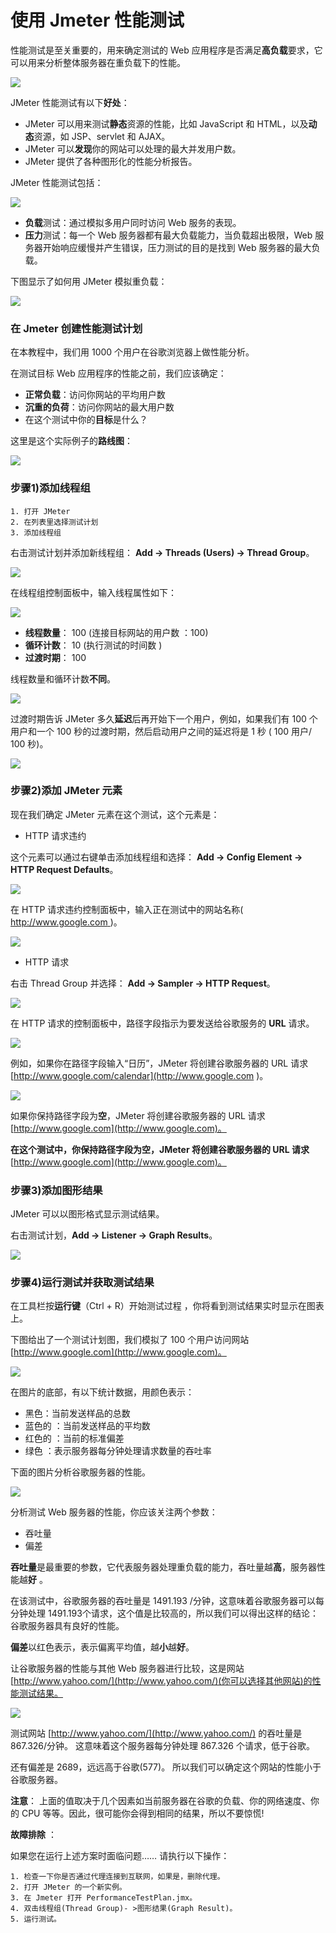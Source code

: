 # 使用 Jmeter 性能测试

性能测试是至关重要的，用来确定测试的 Web 应用程序是否满足**高负载**要求，它可以用来分析整体服务器在重负载下的性能。

![](./images/PerformanceTesting.png)

 
JMeter 性能测试有以下**好处**：

   - JMeter 可以用来测试**静态**资源的性能，比如 JavaScript 和 HTML，以及**动态**资源，如 JSP、servlet 和 AJAX。
   - JMeter 可以**发现**你的网站可以处理的最大并发用户数。
   - JMeter 提供了各种图形化的性能分析报告。

JMeter 性能测试包括：

![](./images/JMeterPerformanceTest.png)

   - **负载**测试：通过模拟多用户同时访问 Web 服务的表现。
   - **压力**测试：每一个 Web 服务器都有最大负载能力，当负载超出极限，Web 服务器开始响应缓慢并产生错误，压力测试的目的是找到 Web 服务器的最大负载。

下图显示了如何用 JMeter 模拟重负载：

![](./images/JMeterApacheSampler.png)

### 在 Jmeter 创建性能测试计划 

在本教程中，我们用  1000 个用户在谷歌浏览器上做性能分析。

在测试目标 Web 应用程序的性能之前，我们应该确定：

   - **正常负载**：访问你网站的平均用户数
   - **沉重的负荷**：访问你网站的最大用户数
   - 在这个测试中你的**目标**是什么？

这里是这个实际例子的**路线图**：

![](./images/JMeterTestPlanFlow.png)
### 步骤1)添加线程组

    1. 打开 JMeter
    2. 在列表里选择测试计划
    3. 添加线程组

右击测试计划并添加新线程组： **Add -> Threads (Users) -> Thread Group**。

![](./images/JMeterAddThreadGroup.png)

在线程组控制面板中，输入线程属性如下：

![](./images/ThreadGroupJMeterPerformance.png)

   - **线程数量**： 100 (连接目标网站的用户数 ：100)
   - **循环计数**： 10 (执行测试的时间数 )
   - **过渡时期**： 100

线程数量和循环计数**不同**。

![](./images/ThreadCountVSLoopCount.png)

过渡时期告诉 JMeter 多久**延迟**后再开始下一个用户，例如，如果我们有 100 个用户和一个 100 秒的过渡时期，然后启动用户之间的延迟将是 1 秒 ( 100 用户/ 100 秒)。

![](./images/UserDelayHTTP.png)

### 步骤2)添加 JMeter 元素

现在我们确定 JMeter 元素在这个测试，这个元素是：

   - HTTP 请求违约

这个元素可以通过右键单击添加线程组和选择： **Add -> Config Element -> HTTP Request Defaults**。

![](./images/ThreadGroupAddJMeterPerformance.png)

在 HTTP 请求违约控制面板中，输入正在测试中的网站名称( [http://www.google.com ](http://www.google.com))。

![](./images/HTTPRequestJMeterPerformance.png)

   - HTTP 请求

右击 Thread Group 并选择： **Add -> Sampler -> HTTP Request**。

![](./images/AddHTTPRequestJmeterPerformance.png)

在 HTTP 请求的控制面板中，路径字段指示为要发送给谷歌服务的 **URL** 请求。

![](./images/HTTPRequestControlPanelJMeter.png)

例如，如果你在路径字段输入“日历”，JMeter 将创建谷歌服务器的 URL 请求 [http://www.google.com/calendar](http://www.google.com )。

![](./images/HTTPRequestCalenderJMeter.png)


如果你保持路径字段为**空**，JMeter 将创建谷歌服务器的 URL 请求  [http://www.google.com](http://www.google.com)。

**在这个测试中，你保持路径字段为空，JMeter 将创建谷歌服务器的 URL 请求** [http://www.google.com](http://www.google.com)。

### 步骤3)添加图形结果

JMeter 可以以图形格式显示测试结果。

右击测试计划，**Add -> Listener -> Graph Results**。

![](./images/AddGrapgResultJMeter.png)

### 步骤4)运行测试并获取测试结果

在工具栏按**运行键**（Ctrl + R）开始测试过程 ，你将看到测试结果实时显示在图表上。

下图给出了一个测试计划图，我们模拟了 100 个用户访问网站  [http://www.google.com](http://www.google.com)。

![](./images/RunTestPlan.gif)

在图片的底部，有以下统计数据，用颜色表示：

   - 黑色：当前发送样品的总数
   - 蓝色的 ：当前发送样品的平均数
   - 红色的 ：当前的标准偏差
   - 绿色 ：表示服务器每分钟处理请求数量的吞吐率

下面的图片分析谷歌服务器的性能。

![](./images/GraphResultGraphJMeter.png)

分析测试 Web 服务器的性能，你应该关注两个参数：

   - 吞吐量
   - 偏差

**吞吐量**是最重要的参数，它代表服务器处理重负载的能力，吞吐量越**高**，服务器性能越**好** 。

在该测试中，谷歌服务器的吞吐量是 1491.193 /分钟，这意味着谷歌服务器可以每分钟处理 1491.193个请求，这个值是比较高的，所以我们可以得出这样的结论：谷歌服务器具有良好的性能。

**偏差**以红色表示，表示偏离平均值，越**小**越**好**。

让谷歌服务器的性能与其他 Web 服务器进行比较，这是网站 [http://www.yahoo.com/](http://www.yahoo.com/)(你可以选择其他网站)的性能测试结果。

![](./images/GraphToDisplayJMeter.png)

测试网站 [http://www.yahoo.com/](http://www.yahoo.com/) 的吞吐量是 867.326/分钟。 这意味着这个服务器每分钟处理 867.326 个请求，低于谷歌。

还有偏差是 2689，远远高于谷歌(577)。 所以我们可以确定这个网站的性能小于谷歌服务器。

**注意**： 上面的值取决于几个因素如当前服务器在谷歌的负载、你的网络速度、你的 CPU 等等。因此，很可能你会得到相同的结果，所以不要惊慌!

**故障排除** ：

如果您在运行上述方案时面临问题…… 请执行以下操作：

    1. 检查一下你是否通过代理连接到互联网，如果是，删除代理。
    2. 打开 JMeter 的一个新实例。
    3. 在 Jmeter 打开 PerformanceTestPlan.jmx。
    4. 双击线程组(Thread Group)- >图形结果(Graph Result)。
    5. 运行测试。
